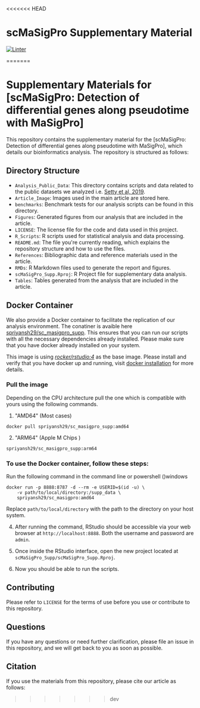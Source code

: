 <<<<<<< HEAD
# scMaSigPro Supplementary Material

[![Linter](https://github.com/spriyansh/scMaSigPro_Supp/actions/workflows/linter.yml/badge.svg)](https://github.com/spriyansh/scMaSigPro_Supp/actions/workflows/linter.yml)

=======
# Supplementary Materials for [scMaSigPro: Detection of differential genes along pseudotime with MaSigPro]

This repository contains the supplementary material for the [scMaSigPro: Detection of differential genes along pseudotime with MaSigPro], which details our bioinformatics analysis. The repository is structured as follows:

## Directory Structure
- `Analysis_Public_Data`: This directory contains scripts and data related to the public datasets we analyzed i.e. [Setty et al, 2019](https://www.nature.com/articles/s41587-019-0068-4). 
- `Article_Image`: Images used in the main article are stored here.
- `benchmarks`: Benchmark tests for our analysis scripts can be found in this directory.
- `Figures`: Generated figures from our analysis that are included in the article.
- `LICENSE`: The license file for the code and data used in this project.
- `R_Scripts`: R scripts used for statistical analysis and data processing.
- `README.md`: The file you're currently reading, which explains the repository structure and how to use the files.
- `References`: Bibliographic data and reference materials used in the article.
- `RMDs`: R Markdown files used to generate the report and figures.
- `scMaSigPro_Supp.Rproj`: R Project file for supplementary data analysis.
- `Tables`: Tables generated from the analysis that are included in the article.

## Docker Container
We also provide a Docker container to facilitate the replication of our analysis environment. The conatiner is avaible here [spriyansh29/sc_masigpro_supp](https://hub.docker.com/repository/docker/spriyansh29/sc_masigpro/general). This ensures that you can run our scripts with all the necessary dependencies already installed. Please make sure that you have docker already installed on your system.

This image is using *[rocker/rstudio:4](https://hub.docker.com/layers/rocker/rstudio/4/images/sha256-f8c7260993558a5683ae6874c602233c6ceff962b351476625e149ae38a3a41e?context=explore)* as the base image. Please install and verify that you have docker up and running, visit [docker installation](https://docs.docker.com/engine/install/) for more details.

### Pull the image
Depending on the CPU architecture pull the one which is compatible with yours using the following commands.

1. "AMD64" (Most cases)
```
docker pull spriyansh29/sc_masigpro_supp:amd64
```

2. "ARM64" (Apple M Chips )
```
spriyansh29/sc_masigpro_supp:arm64
```

### To use the Docker container, follow these steps:

Run the following command in the command line or powershell ()windows
```
docker run -p 8888:8787 -d --rm -e USERID=$(id -u) \
    -v path/to/local/directory:/supp_data \
    spriyansh29/sc_masigpro:amd64
```

Replace `path/to/local/directory` with the path to the directory on your host system.

4. After running the command, RStudio should be accessible via your web browser at `http://localhost:8888`. Both the username and password are `admin`.

5. Once inside the RStudio interface, open the new project located at `scMaSigPro_Supp/scMaSigPro_Supp.Rproj`.

6. Now you should be able to run the scripts.

## Contributing

Please refer to `LICENSE` for the terms of use before you use or contribute to this repository.

## Questions

If you have any questions or need further clarification, please file an issue in this repository, and we will get back to you as soon as possible.

## Citation

If you use the materials from this repository, please cite our article as follows: 
>>>>>>> dev
